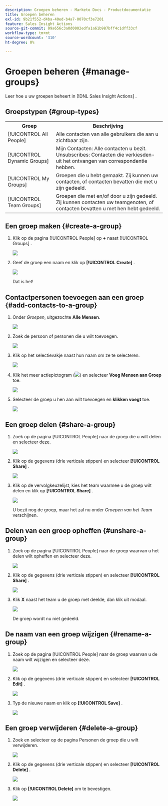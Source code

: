 ```yaml
---
description: Groepen beheren - Marketo Docs - Productdocumentatie
title: Groepen beheren
exl-id: 9b21f552-d4ba-40ed-b4a7-0070cf3e7201
feature: Sales Insight Actions
source-git-commit: 09a656c3a0d0002edfa1a61b987bff4c1dff33cf
workflow-type: tm+mt
source-wordcount: '310'
ht-degree: 0%

---
```


# Groepen beheren {#manage-groups}

Leer hoe u uw groepen beheert in [!DNL Sales Insight Actions] .

## Groepstypen {#group-types}

<table>
 <colgroup>
  <col>
  <col>
 </colgroup>
 <tbody>
  <tr>
   <th>Groep</th>
   <th>Beschrijving</th>
  </tr>
  <tr>
   <td>[!UICONTROL All People]</td>
   <td>Alle contacten van alle gebruikers die aan u zichtbaar zijn.</td>
  </tr>
  <tr>
   <td>[!UICONTROL Dynamic Groups]</td>
   <td>Mijn Contacten: Alle contacten u bezit.<br> Unsubscribes: Contacten die verkiesden-uit het ontvangen van correspondentie hebben.</td>
  </tr>
  <tr>
   <td>[!UICONTROL My Groups]</td>
   <td>Groepen die u hebt gemaakt. Zij kunnen uw contacten, of contacten bevatten die met u zijn gedeeld.</td>
  </tr>
  <tr>
   <td>[!UICONTROL Team Groups]</td>
   <td>Groepen die met en/of door u zijn gedeeld. Zij kunnen contacten uw teamgenoten, of contacten bevatten u met hen hebt gedeeld.</td>
  </tr>
 </tbody>
</table>

## Een groep maken {#create-a-group}

1. Klik op de pagina [!UICONTROL People] op **+** naast [!UICONTROL Groups] .

   ![](assets/manage-groups-1.png)

1. Geef de groep een naam en klik op **[!UICONTROL Create]** .

   ![](assets/manage-groups-2.png)

   Dat is het!

## Contactpersonen toevoegen aan een groep {#add-contacts-to-a-group}

1. Onder _Groepen_, uitgezochte **Alle Mensen**.

   ![](assets/manage-groups-3.png)

1. Zoek de persoon of personen die u wilt toevoegen.

   ![](assets/manage-groups-4.png)

1. Klik op het selectievakje naast hun naam om ze te selecteren.

   ![](assets/manage-groups-5.png)

1. Klik het meer actiepictogram (![](assets/icon-more-actions.png)) en selecteer **Voeg Mensen aan Groep** toe.

   ![](assets/manage-groups-6.png)

1. Selecteer de groep u hen aan wilt toevoegen en **klikken voegt** toe.

   ![](assets/manage-groups-7.png)

## Een groep delen {#share-a-group}

1. Zoek op de pagina [!UICONTROL People] naar de groep die u wilt delen en selecteer deze.

   ![](assets/manage-groups-8.png)

1. Klik op de gegevens (drie verticale stippen) en selecteer **[!UICONTROL Share]** .

   ![](assets/manage-groups-9.png)

1. Klik op de vervolgkeuzelijst, kies het team waarmee u de groep wilt delen en klik op **[!UICONTROL Share]** .

   ![](assets/manage-groups-10.png)

   U bezit nog de groep, maar het zal nu onder _Groepen van het Team_ verschijnen.

## Delen van een groep opheffen {#unshare-a-group}

1. Zoek op de pagina [!UICONTROL People] naar de groep waarvan u het delen wilt opheffen en selecteer deze.

   ![](assets/manage-groups-11.png)

1. Klik op de gegevens (drie verticale stippen) en selecteer **[!UICONTROL Share]** .

   ![](assets/manage-groups-12.png)

1. Klik **X** naast het team u de groep met deelde, dan klik uit modaal.

   ![](assets/manage-groups-13.png)

   De groep wordt nu niet gedeeld.

## De naam van een groep wijzigen {#rename-a-group}

1. Zoek op de pagina [!UICONTROL People] naar de groep waarvan u de naam wilt wijzigen en selecteer deze.

   ![](assets/manage-groups-14.png)

1. Klik op de gegevens (drie verticale stippen) en selecteer **[!UICONTROL Edit]** .

   ![](assets/manage-groups-15.png)

1. Typ de nieuwe naam en klik op **[!UICONTROL Save]** .

   ![](assets/manage-groups-16.png)

## Een groep verwijderen {#delete-a-group}

1. Zoek en selecteer op de pagina Personen de groep die u wilt verwijderen.

   ![](assets/manage-groups-17.png)

1. Klik op de gegevens (drie verticale stippen) en selecteer **[!UICONTROL Delete]** .

   ![](assets/manage-groups-18.png)

1. Klik op **[!UICONTROL Delete]** om te bevestigen.

   ![](assets/manage-groups-19.png)
